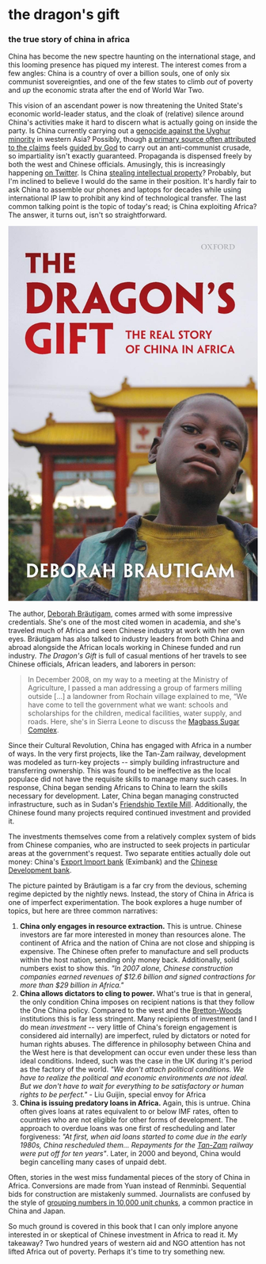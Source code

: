 # the dragon's gift
### the true story of china in africa
China has become the new spectre haunting on the international stage, and this looming presence has piqued my interest. The interest comes from a few angles: China is a country of over a billion souls, one of only six communist sovereignties, and one of the few states to climb *out* of poverty and *up* the economic strata after the end of World War Two.

This vision of an ascendant power is now threatening the United State's economic world-leader status, and the cloak of (relative) silence around China's activities make it hard to discern what is actually going on inside the party. Is China currently carrying out a [genocide against the Uyghur minority](https://www.nytimes.com/2019/11/24/opinion/china-xinjiang-files.html) in western Asia? Possibly, though [a primary source often attributed to the claims](https://en.wikipedia.org/wiki/Adrian_Zenz) feels [guided by God](https://en.wikipedia.org/wiki/Adrian_Zenz#Theology) to carry out an anti-communist crusade, so impartiality isn't exactly guaranteed. Propaganda is dispensed freely by both the west and Chinese officials. Amusingly, this is increasingly happening [on Twitter](https://twitter.com/chenweihua/status/1382369697568546816). Is China [stealing intellectual property](https://www.justice.gov/usao-sdoh/pr/hospital-researcher-sentenced-prison-conspiring-steal-trade-secrets-sell-them-china)? Probably, but I'm inclined to believe I would do the same in their position. It's hardly fair to ask China to assemble our phones and laptops for decades while using international IP law to prohibit any kind of technological transfer. The last common talking point is the topic of today's read; is China exploiting Africa? The answer, it turns out, isn't so straightforward.

![Cover of The Dragon's Gift, by Deborah Brautigam](cover.jpg)

The author, [Deborah Bräutigam](https://en.wikipedia.org/wiki/Deborah_Bräutigam), comes armed with some impressive credentials. She's one of the most cited women in academia, and she's traveled much of Africa and seen Chinese industry at work with her own eyes. Bräutigam has also talked to industry leaders from both China and abroad alongside the African locals working in Chinese funded and run industry. *The Dragon's Gift* is full of casual mentions of her travels to see Chinese officials, African leaders, and laborers in person:
> In December 2008, on my way to a meeting at the Ministry of Agriculture, I passed a man addressing a group of farmers milling outside [...] a landowner from Rochain village explained to me, “We have come to tell the government what we want: schools and scholarships for the children, medical facilities, water supply, and roads.
Here, she's in Sierra Leone to discuss the [Magbass Sugar Complex](https://en.wikipedia.org/wiki/Magbass).

Since their Cultural Revolution, China has engaged with Africa in a number of ways. In the very first projects, like the Tan-Zam railway, development was modeled as turn-key projects -- simply building infrastructure and transferring ownership. This was found to be ineffective as the local populace did not have the requisite skills to manage many such cases. In response, China began sending Africans to China to learn the skills necessary for development. Later, China began managing constructed infrastructure, such as in Sudan's [Friendship Textile Mill](https://en.wikipedia.org/wiki/Manufacturing_in_Sudan#Growth:_1998-Present). Additionally, the Chinese found many projects required continued investment and provided it.

The investments themselves come from a relatively complex system of bids from Chinese companies, who are instructed to seek projects in particular areas at the government's request. Two separate entities actually dole out money: China's [Export Import bank](https://en.wikipedia.org/wiki/Exim_Bank_of_China) (Eximbank) and the [Chinese Development bank](https://en.wikipedia.org/wiki/China_Development_Bank).

The picture painted by Bräutigam is a far cry from the devious, scheming regime depicted by the nightly news. Instead, the story of China in Africa is one of imperfect experimentation. The book explores a huge number of topics, but here are three common narratives:
1. **China only engages in resource extraction.** This is untrue. Chinese investors are far more interested in money than resources alone. The continent of Africa and the nation of China are not close and shipping is expensive. The Chinese often prefer to manufacture and sell products within the host nation, sending only money back. Additionally, solid numbers exist to show this. *"In 2007 alone, Chinese construction companies earned revenues of $12.6 billion and signed contractions for more than $29 billion in Africa."*
2. **China allows dictators to cling to power.** What's true is that in general, the only condition China imposes on recipient nations is that they follow the One China policy. Compared to the west and the [Bretton-Woods](https://en.wikipedia.org/wiki/Bretton_Woods_system) institutions this is far less stringent. Many recipients of investment (and I do mean _investment_ -- very little of China's foreign engagement is considered aid internally) are imperfect, ruled by dictators or noted for human rights abuses. The difference in philosophy between China and the West here is that development can occur even under these less than ideal conditions. Indeed, such was the case in the UK during it's period as the factory of the world. *"We don't attach political conditions. We have to realize the political and economic environments are not ideal. But we don't have to wait for everything to be satisfactory or human rights to be perfect."* - Liu Guijin, special envoy for Africa
3. **China is issuing predatory loans in Africa.** Again, this is untrue. China often gives loans at rates equivalent to or below IMF rates, often to countries who are not eligible for other forms of development. The approach to overdue loans was one first of rescheduling and later forgiveness: *"At first, when aid loans started to come due in the early 1980s, China rescheduled them... Repayments for the [Tan-Zam](https://en.wikipedia.org/wiki/TAZARA_Railway) railway were put off for ten years"*. Later, in 2000 and beyond, China would begin cancelling many cases of unpaid debt.

Often, stories in the west miss fundamental pieces of the story of China in Africa. Conversions are made from Yuan instead of Renminbi. Sequential bids for construction are mistakenly summed. Journalists are confused by the style of [grouping numbers in 10,000 unit chunks](https://jisho.org/search?utf8=%E2%9C%93&keyword=man), a common practice in China and Japan. 

So much ground is covered in this book that I can only implore anyone interested in or skeptical of Chinese investment in Africa to read it. My takeaway? Two hundred years of western aid and NGO attention has not lifted Africa out of poverty. Perhaps it's time to try something new.